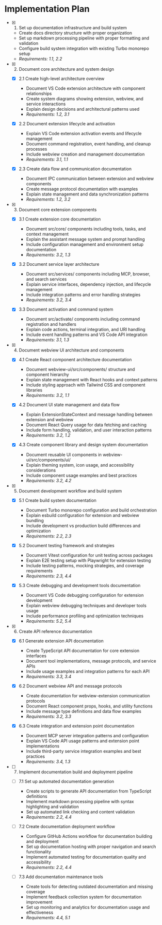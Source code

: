 # Implementation Plan

- [x]   1. Set up documentation infrastructure and build system

    - Create docs directory structure with proper organization
    - Set up markdown processing pipeline with proper formatting and validation
    - Configure build system integration with existing Turbo monorepo setup
    - _Requirements: 1.1, 2.2_

- [x]   2. Document core architecture and system design

    - [x] 2.1 Create high-level architecture overview

        - Document VS Code extension architecture with component relationships
        - Create system diagrams showing extension, webview, and service interactions
        - Explain design decisions and architectural patterns used
        - _Requirements: 1.2, 3.1_

    - [x] 2.2 Document extension lifecycle and activation

        - Explain VS Code extension activation events and lifecycle management
        - Document command registration, event handling, and cleanup processes
        - Include webview creation and management documentation
        - _Requirements: 3.1, 1.1_

    - [x] 2.3 Create data flow and communication documentation
        - Document IPC communication between extension and webview components
        - Create message protocol documentation with examples
        - Explain state management and data synchronization patterns
        - _Requirements: 1.2, 3.2_

- [x]   3. Document core extension components

    - [x] 3.1 Create extension core documentation

        - Document src/core/ components including tools, tasks, and context management
        - Explain the assistant message system and prompt handling
        - Include configuration management and environment setup documentation
        - _Requirements: 3.2, 1.3_

    - [x] 3.2 Document service layer architecture

        - Document src/services/ components including MCP, browser, and search services
        - Explain service interfaces, dependency injection, and lifecycle management
        - Include integration patterns and error handling strategies
        - _Requirements: 3.2, 3.4_

    - [x] 3.3 Document activation and command system
        - Document src/activate/ components including command registration and handlers
        - Explain code actions, terminal integration, and URI handling
        - Include event handling patterns and VS Code API integration
        - _Requirements: 3.1, 1.3_

- [x]   4. Document webview UI architecture and components

    - [x] 4.1 Create React component architecture documentation

        - Document webview-ui/src/components/ structure and component hierarchy
        - Explain state management with React hooks and context patterns
        - Include styling approach with Tailwind CSS and component libraries
        - _Requirements: 3.2, 1.1_

    - [x] 4.2 Document UI state management and data flow

        - Explain ExtensionStateContext and message handling between extension and webview
        - Document React Query usage for data fetching and caching
        - Include form handling, validation, and user interaction patterns
        - _Requirements: 3.2, 1.2_

    - [x] 4.3 Create component library and design system documentation
        - Document reusable UI components in webview-ui/src/components/ui/
        - Explain theming system, icon usage, and accessibility considerations
        - Include component usage examples and best practices
        - _Requirements: 3.2, 4.2_

- [x]   5. Document development workflow and build system

    - [x] 5.1 Create build system documentation

        - Document Turbo monorepo configuration and build orchestration
        - Explain esbuild configuration for extension and webview bundling
        - Include development vs production build differences and optimization
        - _Requirements: 2.2, 2.3_

    - [x] 5.2 Document testing framework and strategies

        - Document Vitest configuration for unit testing across packages
        - Explain E2E testing setup with Playwright for extension testing
        - Include testing patterns, mocking strategies, and coverage requirements
        - _Requirements: 2.3, 4.4_

    - [x] 5.3 Create debugging and development tools documentation
        - Document VS Code debugging configuration for extension development
        - Explain webview debugging techniques and developer tools usage
        - Include performance profiling and optimization techniques
        - _Requirements: 5.2, 5.4_

- [x]   6. Create API reference documentation

    - [x] 6.1 Generate extension API documentation

        - Create TypeScript API documentation for core extension interfaces
        - Document tool implementations, message protocols, and service APIs
        - Include usage examples and integration patterns for each API
        - _Requirements: 3.3, 3.4_

    - [x] 6.2 Document webview API and message protocols

        - Create documentation for webview-extension communication protocols
        - Document React component props, hooks, and utility functions
        - Include message type definitions and data flow examples
        - _Requirements: 3.2, 3.3_

    - [x] 6.3 Create integration and extension point documentation
        - Document MCP server integration patterns and configuration
        - Explain VS Code API usage patterns and extension point implementations
        - Include third-party service integration examples and best practices
        - _Requirements: 3.4, 1.3_

- [ ]   7. Implement documentation build and deployment pipeline

    - [ ] 7.1 Set up automated documentation generation

        - Create scripts to generate API documentation from TypeScript definitions
        - Implement markdown processing pipeline with syntax highlighting and validation
        - Set up automated link checking and content validation
        - _Requirements: 2.2, 4.4_

    - [ ] 7.2 Create documentation deployment workflow

        - Configure GitHub Actions workflow for documentation building and deployment
        - Set up documentation hosting with proper navigation and search functionality
        - Implement automated testing for documentation quality and accessibility
        - _Requirements: 2.2, 4.4_

    - [ ] 7.3 Add documentation maintenance tools
        - Create tools for detecting outdated documentation and missing coverage
        - Implement feedback collection system for documentation improvement
        - Set up monitoring and analytics for documentation usage and effectiveness
        - _Requirements: 4.4, 5.1_

